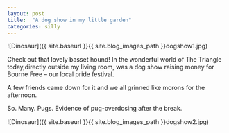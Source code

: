```yaml
---
layout: post
title:  "A dog show in my little garden"
categories: silly
---
```

![Dinosaur]({{ site.baseurl }}{{ site.blog_images_path }}dogshow1.jpg)

Check out that lovely basset hound! In the wonderful world of The Triangle today,directly outside my living room, was a dog show raising money for Bourne Free – our local pride festival.

A few friends came down for it and we all grinned like morons for the afternoon.

So. Many. Pugs. Evidence of pug-overdosing after the break.
<!--break-->

![Dinosaur]({{ site.baseurl }}{{ site.blog_images_path }}dogshow2.jpg)
